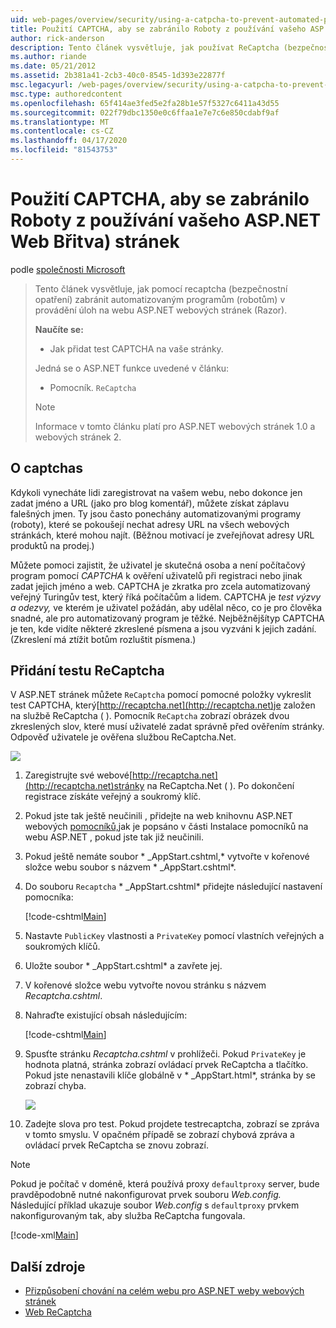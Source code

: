 ```yaml
---
uid: web-pages/overview/security/using-a-catpcha-to-prevent-automated-programs-bots-from-using-your-aspnet-web-site
title: Použití CAPTCHA, aby se zabránilo Roboty z používání vašeho ASP.NET Web Břitva) stránek | Dokumenty společnosti Microsoft
author: rick-anderson
description: Tento článek vysvětluje, jak používat ReCaptcha (bezpečnostní opatření), aby se zabránilo automatizované programy (roboty) z provádění úkolů v ASP.NET webových stránek (Břitva) jsme ...
ms.author: riande
ms.date: 05/21/2012
ms.assetid: 2b381a41-2cb3-40c0-8545-1d393e22877f
msc.legacyurl: /web-pages/overview/security/using-a-catpcha-to-prevent-automated-programs-bots-from-using-your-aspnet-web-site
msc.type: authoredcontent
ms.openlocfilehash: 65f414ae3fed5e2fa28b1e57f5327c6411a43d55
ms.sourcegitcommit: 022f79dbc1350e0c6ffaa1e7e7c6e850cdabf9af
ms.translationtype: MT
ms.contentlocale: cs-CZ
ms.lasthandoff: 04/17/2020
ms.locfileid: "81543753"
---
```

# <a name="using-a-captcha-to-prevent-bots-from-using-your-aspnet-web-razor-site"></a>Použití CAPTCHA, aby se zabránilo Roboty z používání vašeho ASP.NET Web Břitva) stránek

podle [společnosti Microsoft](https://github.com/microsoft)

> Tento článek vysvětluje, jak pomocí recaptcha (bezpečnostní opatření) zabránit automatizovaným programům (robotům) v provádění úloh na webu ASP.NET webových stránek (Razor).
> 
> **Naučíte se:** 
> 
> - Jak přidat test CAPTCHA na vaše stránky.
> 
> Jedná se o ASP.NET funkce uvedené v článku:
> 
> - Pomocník. `ReCaptcha`
> 
> > [!NOTE]
> > Informace v tomto článku platí pro ASP.NET webových stránek 1.0 a webových stránek 2.

## <a name="about-captchas"></a>O captchas

Kdykoli vynecháte lidi zaregistrovat na vašem webu, nebo dokonce jen zadat jméno a URL (jako pro blog komentář), můžete získat záplavu falešných jmen. Ty jsou často ponechány automatizovanými programy (roboty), které se pokoušejí nechat adresy URL na všech webových stránkách, které mohou najít. (Běžnou motivací je zveřejňovat adresy URL produktů na prodej.)

Můžete pomoci zajistit, že uživatel je skutečná osoba a není počítačový program pomocí *CAPTCHA* k ověření uživatelů při registraci nebo jinak zadat jejich jméno a web. CAPTCHA je zkratka pro zcela automatizovaný veřejný Turingův test, který říká počítačům a lidem. CAPTCHA je *test výzvy a odezvy,* ve kterém je uživatel požádán, aby udělal něco, co je pro člověka snadné, ale pro automatizovaný program je těžké. Nejběžnějšítyp CAPTCHA je ten, kde vidíte některé zkreslené písmena a jsou vyzváni k jejich zadání. (Zkreslení má ztížit botům rozluštit písmena.)

## <a name="adding-a-recaptcha-test"></a>Přidání testu ReCaptcha

V ASP.NET stránek můžete `ReCaptcha` pomocí pomocné položky vykreslit test CAPTCHA, který[http://recaptcha.net](http://recaptcha.net)je založen na službě ReCaptcha ( ). Pomocník `ReCaptcha` zobrazí obrázek dvou zkreslených slov, které musí uživatelé zadat správně před ověřením stránky. Odpověď uživatele je ověřena službou ReCaptcha.Net.

![](using-a-catpcha-to-prevent-automated-programs-bots-from-using-your-aspnet-web-site/_static/image1.jpg)

1. Zaregistrujte své webové[http://recaptcha.net](http://recaptcha.net)stránky na ReCaptcha.Net ( ). Po dokončení registrace získáte veřejný a soukromý klíč.
2. Pokud jste tak ještě neučinili , přidejte na web knihovnu ASP.NET webových [pomocníků,](https://go.microsoft.com/fwlink/?LinkId=252372)jak je popsáno v části Instalace pomocníků na webu ASP.NET , pokud jste tak již neučinili.
3. Pokud ještě nemáte soubor * \_AppStart.cshtml,* vytvořte v kořenové složce webu soubor s názvem * \_AppStart.cshtml*.
4. Do souboru `Recaptcha` * \_AppStart.cshtml* přidejte následující nastavení pomocníka: 

    [!code-cshtml[Main](using-a-catpcha-to-prevent-automated-programs-bots-from-using-your-aspnet-web-site/samples/sample1.cshtml?highlight=6-7)]
5. Nastavte `PublicKey` vlastnosti a `PrivateKey` pomocí vlastních veřejných a soukromých klíčů.
6. Uložte soubor * \_AppStart.cshtml* a zavřete jej.
7. V kořenové složce webu vytvořte novou stránku s názvem *Recaptcha.cshtml*.
8. Nahraďte existující obsah následujícím: 

    [!code-cshtml[Main](using-a-catpcha-to-prevent-automated-programs-bots-from-using-your-aspnet-web-site/samples/sample2.cshtml)]
9. Spusťte stránku *Recaptcha.cshtml* v prohlížeči. Pokud `PrivateKey` je hodnota platná, stránka zobrazí ovládací prvek ReCaptcha a tlačítko. Pokud jste nenastavili klíče globálně v * \_AppStart.html*, stránka by se zobrazí chyba. 

    ![](using-a-catpcha-to-prevent-automated-programs-bots-from-using-your-aspnet-web-site/_static/image1.png)
10. Zadejte slova pro test. Pokud projdete testrecaptcha, zobrazí se zpráva v tomto smyslu. V opačném případě se zobrazí chybová zpráva a ovládací prvek ReCaptcha se znovu zobrazí.

> [!NOTE]
> Pokud je počítač v doméně, která používá proxy `defaultproxy` server, bude pravděpodobně nutné nakonfigurovat prvek souboru *Web.config.* Následující příklad ukazuje soubor *Web.config* s `defaultproxy` prvkem nakonfigurovaným tak, aby služba ReCaptcha fungovala.
> 
> [!code-xml[Main](using-a-catpcha-to-prevent-automated-programs-bots-from-using-your-aspnet-web-site/samples/sample3.xml)]

<a id="Additional_Resources"></a>
## <a name="additional-resources"></a>Další zdroje

- [Přizpůsobení chování na celém webu pro ASP.NET weby webových stránek](https://go.microsoft.com/fwlink/?LinkId=202906)
- [Web ReCaptcha](https://www.google.com/recaptcha)
